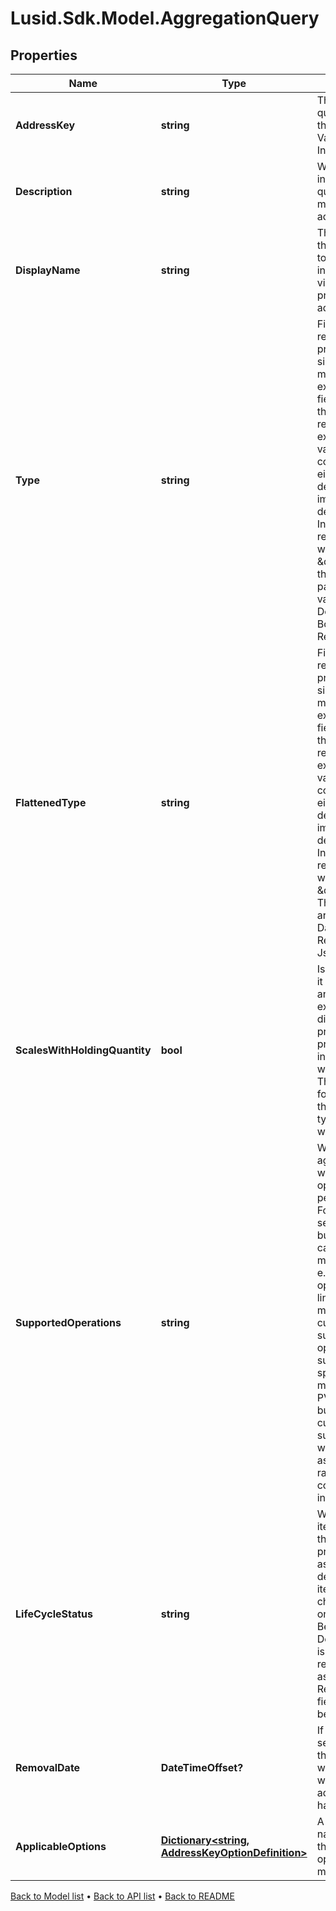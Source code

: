 # Lusid.Sdk.Model.AggregationQuery

## Properties

Name | Type | Description | Notes
------------ | ------------- | ------------- | -------------
**AddressKey** | **string** | The address that is the query to be made into the system. e.g. a Valuation/PV or Instrument/MaturityDate | 
**Description** | **string** | What does the information that is being queried by the address mean. What is the address for. | 
**DisplayName** | **string** | The suggested name that the user would wish to put on to the returned information for visualisation in preference to the address. | 
**Type** | **string** | Financially meaningful results can be presented as either simple flat types or more complex expanded types. This field gives the type of the more complex representation.  For example, the present value (PV) of a holding could be represented either as a simple decimal (with currency implied) or as a decimal-currency pair. In this example, the type returned in this field would be \&quot;Result0D\&quot;, the decimal-currency pair. The available values are: String, Int, Decimal, DateTime, Boolean, ResultValue, Result0D, Json | 
**FlattenedType** | **string** | Financially meaningful results can be presented as either simple flat types or more complex expanded types. This field gives the type of the simpler representation.  For example, the present value (PV) of a holding could be represented either as a simple decimal (with currency implied) or as a decimal-currency pair. In this example, the type returned in this field would be \&quot;Decimal\&quot;. The available values are: String, Int, Decimal, DateTime, Boolean, ResultValue, Result0D, Json | 
**ScalesWithHoldingQuantity** | **bool** | Is the data scaled when it is for, e.g. a holding in an instrument. A key example would be the difference between price and PV. The present value of an instrument would scale with the quantity held. The price would be that for a hypothetical unit of that instrument, typically associated with the contract size. | 
**SupportedOperations** | **string** | When performing an aggregation operation, what column type operations can be performed on the data. For example, it makes sense to sum decimals but not strings. Either can be counted. With more complex types, e.g. ResultValues, operations may be linked to a semantic meaning such as the currency of the result. In such cases the operations may be supported but context specific. For example, it makes sense to sum PVs in a single currency but not when the currency is different. In such cases, an error would result (it being assumed that no fx rates for currency conversion were implicit in the context). | 
**LifeCycleStatus** | **string** | Within an API where an item can be accessed through an address or property, there is an associated status that determines whether the item is stable or likely to change. This status is one of [Experimental, Beta, EAP, Prod,  Deprecated]. If the item is deprecated it will be removed on or after the associated DateTime RemovalDate field. That field will not otherwise be set. | 
**RemovalDate** | **DateTimeOffset?** | If the life cycle status is set to deprecated then this will be populated with the date on or after which removal of the address query will happen | [optional] 
**ApplicableOptions** | [**Dictionary&lt;string, AddressKeyOptionDefinition&gt;**](AddressKeyOptionDefinition.md) | A mapping from option names to the definition that the corresponding option value must match. | [optional] 

[Back to Model list](../README.md#documentation-for-models) &#8226; [Back to API list](../README.md#documentation-for-api-endpoints) &#8226; [Back to README](../README.md)


